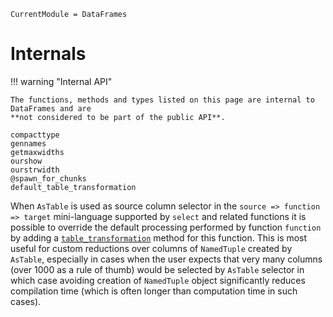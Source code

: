 ```@meta
CurrentModule = DataFrames
```

# Internals

!!! warning "Internal API"

    The functions, methods and types listed on this page are internal to DataFrames and are
    **not considered to be part of the public API**.

```@docs
compacttype
gennames
getmaxwidths
ourshow
ourstrwidth
@spawn_for_chunks
default_table_transformation
```

When `AsTable` is used as source column selector in the
`source => function => target` mini-language supported by `select` and related
functions it is possible to override the default processing performed by
function `function` by adding a [`table_transformation`](@ref) method for this
function. This is most useful for custom reductions over columns of `NamedTuple`
created by `AsTable`, especially in cases when the user expects that very many
columns (over 1000 as a rule of thumb) would be selected by `AsTable` selector in which
case avoiding creation of `NamedTuple` object significantly reduces compilation
time (which is often longer than computation time in such cases).
